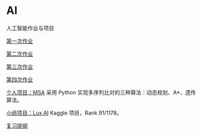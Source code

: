 # AI

人工智能作业与项目

[第一次作业](hw01/hw01.pdf)

[第二次作业](hw02/hw02.pdf)

[第三次作业](hw03/hw03.pdf)

[第四次作业](hw04/hw04.pdf)

[个人项目：MSA](project1/project1.pdf) 采用 Python 实现多序列比对的三种算法：动态规划、A*、遗传算法。

[小组项目：Lux AI](lux-ai-10/) Kaggle 项目，Rank 91/1178。

[复习提纲](review/airev.pdf)